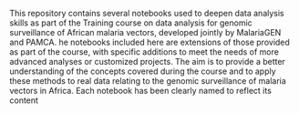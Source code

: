 This repository contains several notebooks used to deepen data analysis skills as part of the Training course on data analysis for genomic surveillance of African malaria vectors, developed jointly by MalariaGEN and PAMCA.
he notebooks included here are extensions of those provided as part of the course, with specific additions to meet the needs of more advanced analyses or customized projects. The aim is to provide a better understanding of the concepts covered during the course and to apply these methods to real data relating to the genomic surveillance of malaria vectors in Africa.
Each notebook has been clearly named to reflect its content
